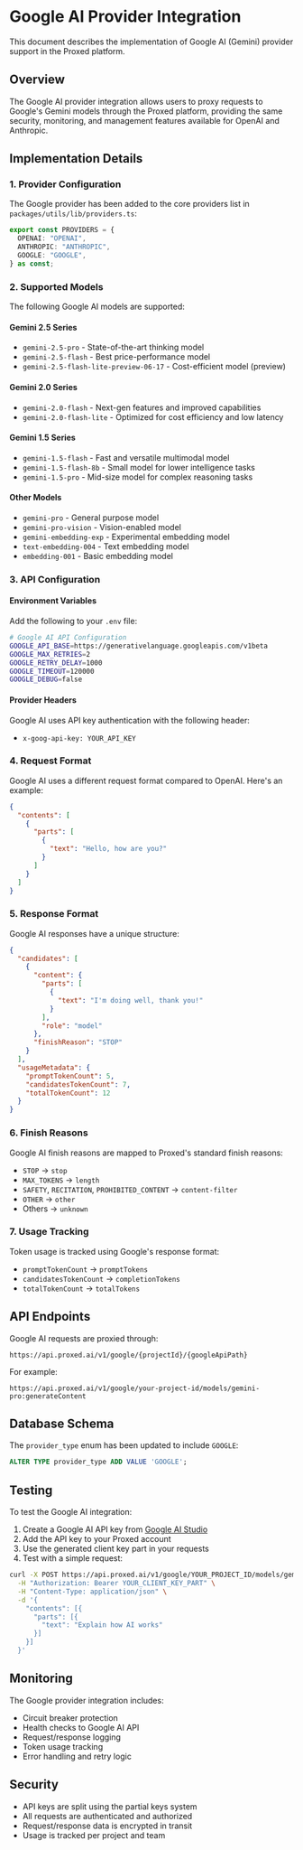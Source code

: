 # Google AI Provider Integration

This document describes the implementation of Google AI (Gemini) provider support in the Proxed platform.

## Overview

The Google AI provider integration allows users to proxy requests to Google's Gemini models through the Proxed platform, providing the same security, monitoring, and management features available for OpenAI and Anthropic.

## Implementation Details

### 1. Provider Configuration

The Google provider has been added to the core providers list in `packages/utils/lib/providers.ts`:

```typescript
export const PROVIDERS = {
  OPENAI: "OPENAI",
  ANTHROPIC: "ANTHROPIC",
  GOOGLE: "GOOGLE",
} as const;
```

### 2. Supported Models

The following Google AI models are supported:

#### Gemini 2.5 Series
- `gemini-2.5-pro` - State-of-the-art thinking model
- `gemini-2.5-flash` - Best price-performance model
- `gemini-2.5-flash-lite-preview-06-17` - Cost-efficient model (preview)

#### Gemini 2.0 Series
- `gemini-2.0-flash` - Next-gen features and improved capabilities
- `gemini-2.0-flash-lite` - Optimized for cost efficiency and low latency

#### Gemini 1.5 Series
- `gemini-1.5-flash` - Fast and versatile multimodal model
- `gemini-1.5-flash-8b` - Small model for lower intelligence tasks
- `gemini-1.5-pro` - Mid-size model for complex reasoning tasks

#### Other Models
- `gemini-pro` - General purpose model
- `gemini-pro-vision` - Vision-enabled model
- `gemini-embedding-exp` - Experimental embedding model
- `text-embedding-004` - Text embedding model
- `embedding-001` - Basic embedding model

### 3. API Configuration

#### Environment Variables

Add the following to your `.env` file:

```bash
# Google AI API Configuration
GOOGLE_API_BASE=https://generativelanguage.googleapis.com/v1beta
GOOGLE_MAX_RETRIES=2
GOOGLE_RETRY_DELAY=1000
GOOGLE_TIMEOUT=120000
GOOGLE_DEBUG=false
```

#### Provider Headers

Google AI uses API key authentication with the following header:
- `x-goog-api-key: YOUR_API_KEY`

### 4. Request Format

Google AI uses a different request format compared to OpenAI. Here's an example:

```json
{
  "contents": [
    {
      "parts": [
        {
          "text": "Hello, how are you?"
        }
      ]
    }
  ]
}
```

### 5. Response Format

Google AI responses have a unique structure:

```json
{
  "candidates": [
    {
      "content": {
        "parts": [
          {
            "text": "I'm doing well, thank you!"
          }
        ],
        "role": "model"
      },
      "finishReason": "STOP"
    }
  ],
  "usageMetadata": {
    "promptTokenCount": 5,
    "candidatesTokenCount": 7,
    "totalTokenCount": 12
  }
}
```

### 6. Finish Reasons

Google AI finish reasons are mapped to Proxed's standard finish reasons:

- `STOP` → `stop`
- `MAX_TOKENS` → `length`
- `SAFETY`, `RECITATION`, `PROHIBITED_CONTENT` → `content-filter`
- `OTHER` → `other`
- Others → `unknown`

### 7. Usage Tracking

Token usage is tracked using Google's response format:
- `promptTokenCount` → `promptTokens`
- `candidatesTokenCount` → `completionTokens`
- `totalTokenCount` → `totalTokens`

## API Endpoints

Google AI requests are proxied through:
```
https://api.proxed.ai/v1/google/{projectId}/{googleApiPath}
```

For example:
```
https://api.proxed.ai/v1/google/your-project-id/models/gemini-pro:generateContent
```

## Database Schema

The `provider_type` enum has been updated to include `GOOGLE`:

```sql
ALTER TYPE provider_type ADD VALUE 'GOOGLE';
```

## Testing

To test the Google AI integration:

1. Create a Google AI API key from [Google AI Studio](https://makersuite.google.com/app/apikey)
2. Add the API key to your Proxed account
3. Use the generated client key part in your requests
4. Test with a simple request:

```bash
curl -X POST https://api.proxed.ai/v1/google/YOUR_PROJECT_ID/models/gemini-pro:generateContent \
  -H "Authorization: Bearer YOUR_CLIENT_KEY_PART" \
  -H "Content-Type: application/json" \
  -d '{
    "contents": [{
      "parts": [{
        "text": "Explain how AI works"
      }]
    }]
  }'
```

## Monitoring

The Google provider integration includes:
- Circuit breaker protection
- Health checks to Google AI API
- Request/response logging
- Token usage tracking
- Error handling and retry logic

## Security

- API keys are split using the partial keys system
- All requests are authenticated and authorized
- Request/response data is encrypted in transit
- Usage is tracked per project and team